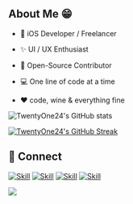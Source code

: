 
## About Me 😁
* 📱 iOS Developer / Freelancer

* ✨ UI / UX Enthusiast

* 📖 Open-Source Contributor

* 💻 One line of code at a time

* ♥️ code, wine & everything fine


![TwentyOne24's GitHub stats](https://github-readme-stats.vercel.app/api/?username=twentyone24&show_icons=true&title_color=fff&icon_color=79ff97&text_color=9f9f9f&bg_color=151515)


[![TwentyOne24's GitHub Streak](https://github-readme-streak-stats.herokuapp.com/?user=twentyone24&count_private=true&show_icons=true&theme=highcontrast)](https://github.com/twentyone24/github-readme-streak-stats)

## 🤝 Connect

[![Skill](https://img.shields.io/badge/LinkedIn-0077B5?style=for-the-badge&logo=linkedin&logoColor=white)](https://www.linkedin.com/in/navemics/)
[![Skill](https://img.shields.io/badge/Twitter-1DA1F2?style=for-the-badge&logo=twitter&logoColor=white)](https://twitter.com/navemics)
[![Skill](https://img.shields.io/badge/Instagram-E4405F?style=for-the-badge&logo=instagram&logoColor=white)](https://www.instagram.com/twentyone24.dev)
[![Skill](https://img.shields.io/badge/GitHub-100000?style=for-the-badge&logo=github&logoColor=white)](https://github.com/twentyone24)

![](https://komarev.com/ghpvc/?username=twentyone24&color=ff69b4)


